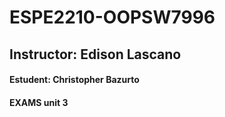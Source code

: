 # ESPE2210-OOPSW7996
## Instructor: Edison Lascano
#### Estudent: Christopher Bazurto
#### EXAMS unit 3
